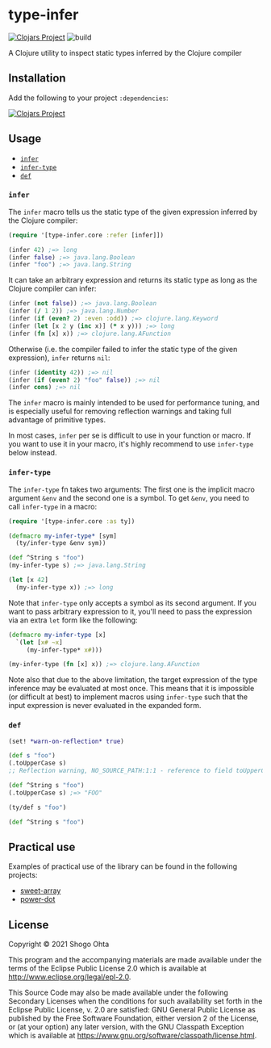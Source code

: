 # type-infer
[![Clojars Project](https://img.shields.io/clojars/v/type-infer.svg)](https://clojars.org/type-infer)
![build](https://github.com/athos/type-infer/workflows/build/badge.svg)

A Clojure utility to inspect static types inferred by the Clojure compiler

## Installation

Add the following to your project `:dependencies`:

[![Clojars Project](https://clojars.org/type-infer/latest-version.svg)](https://clojars.org/type-infer)

## Usage

- [`infer`](#infer)
- [`infer-type`](#infer-type)
- [`def`](#def)

### `infer`

The `infer` macro tells us the static type of the given expression inferred
by the Clojure compiler:

```clojure
(require '[type-infer.core :refer [infer]])

(infer 42) ;=> long
(infer false) ;=> java.lang.Boolean
(infer "foo") ;=> java.lang.String
```

It can take an arbitrary expression and returns its static type as long as 
the Clojure compiler can infer:

```clojure
(infer (not false)) ;=> java.lang.Boolean
(infer (/ 1 2)) ;=> java.lang.Number
(infer (if (even? 2) :even :odd)) ;=> clojure.lang.Keyword
(infer (let [x 2 y (inc x)] (* x y))) ;=> long
(infer (fn [x] x)) ;=> clojure.lang.AFunction
```

Otherwise (i.e. the compiler failed to infer the static type of the given expression),
`infer` returns `nil`:

```clojure
(infer (identity 42)) ;=> nil
(infer (if (even? 2) "foo" false)) ;=> nil
(infer cons) ;=> nil
```

The `infer` macro is mainly intended to be used for performance tuning, and is especially
useful for removing reflection warnings and taking full advantage of primitive types.

In most cases, `infer` per se is difficult to use in your function or macro.
If you want to use it in your macro, it's highly recommend to use `infer-type` below instead.

### `infer-type`

The `infer-type` fn takes two arguments: The first one is the implicit macro argument
`&env` and the second one is a symbol. To get `&env`, you need to call `infer-type` in a macro:

```clojure
(require '[type-infer.core :as ty])

(defmacro my-infer-type* [sym]
  (ty/infer-type &env sym))

(def ^String s "foo")
(my-infer-type s) ;=> java.lang.String

(let [x 42]
  (my-infer-type x)) ;=> long
```

Note that `infer-type` only accepts a symbol as its second argument.
If you want to pass arbitrary expression to it, you'll need to pass the expression
via an extra `let` form like the following:

```clojure
(defmacro my-infer-type [x]
  `(let [x# ~x]
     (my-infer-type* x#)))

(my-infer-type (fn [x] x)) ;=> clojure.lang.AFunction
```

Note also that due to the above limitation, the target expression of the type inference
may be evaluated at most once. This means that it is impossible (or difficult at best)
to implement macros using `infer-type` such that the input expression is never evaluated
in the expanded form.

### `def`

```clojure
(set! *warn-on-reflection* true)

(def s "foo")
(.toUpperCase s)
;; Reflection warning, NO_SOURCE_PATH:1:1 - reference to field toUpperCase can't be resolved.
```

```clojure
(def ^String s "foo")
(.toUpperCase s) ;=> "FOO"
```

```clojure
(ty/def s "foo")
```

```clojure
(def ^String s "foo")
```

## Practical use

Examples of practical use of the library can be found in the following projects:

- [sweet-array](https://github.com/athos/sweet-array)
- [power-dot](https://github.com/athos/power-dot)

## License

Copyright © 2021 Shogo Ohta

This program and the accompanying materials are made available under the
terms of the Eclipse Public License 2.0 which is available at
http://www.eclipse.org/legal/epl-2.0.

This Source Code may also be made available under the following Secondary
Licenses when the conditions for such availability set forth in the Eclipse
Public License, v. 2.0 are satisfied: GNU General Public License as published by
the Free Software Foundation, either version 2 of the License, or (at your
option) any later version, with the GNU Classpath Exception which is available
at https://www.gnu.org/software/classpath/license.html.
